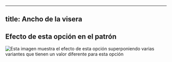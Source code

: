 ***

## title: Ancho de la visera

## Efecto de esta opción en el patrón

![Esta imagen muestra el efecto de esta opción superponiendo varias variantes que tienen un valor diferente para esta opción](holmes\_brimwidth\_sample.svg "Efecto de esta opción en el patrón")
